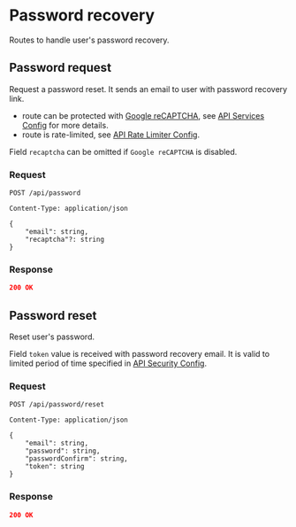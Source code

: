 # Password recovery 

Routes to handle user's password recovery.

## Password request

Request a password reset. It sends an email to user with password recovery link.

- route can be protected with [Google reCAPTCHA](https://developers.google.com/recaptcha/intro), see [API Services Config](/config/api/services#google-recaptcha) for more details.
- route is rate-limited, see [API Rate Limiter Config](/config/api/rate-limiter#password).

Field `recaptcha` can be omitted if `Google reCAPTCHA` is disabled.

### Request

```http
POST /api/password

Content-Type: application/json

{
    "email": string,
    "recaptcha"?: string
}
```

### Response

```json
200 OK
```

## Password reset

Reset user's password.

Field `token` value is received with password recovery email. It is valid to limited period of time specified in [API Security Config](/config/api/security#passwords).

### Request

```http
POST /api/password/reset

Content-Type: application/json

{
    "email": string,
    "password": string,
    "passwordConfirm": string,
    "token": string
}
```

### Response

```json
200 OK
```
